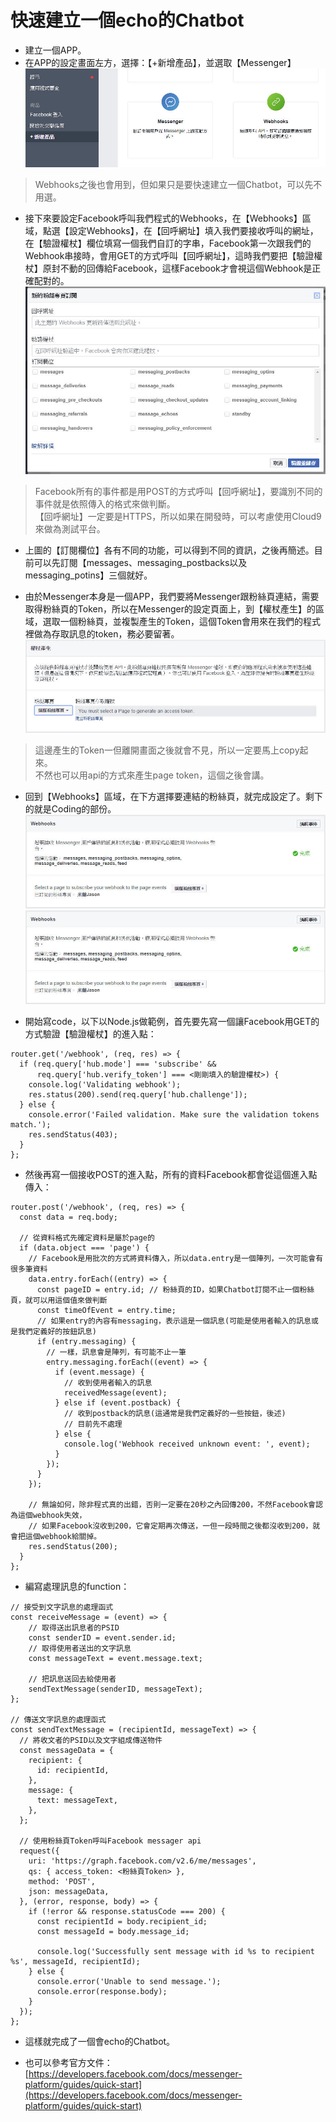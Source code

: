# 快速建立一個echo的Chatbot

* 建立一個APP。
* 在APP的設定畫面左方，選擇：【+新增產品】，並選取【Messenger】![](/assets/圖片1.JPG)

> Webhooks之後也會用到，但如果只是要快速建立一個Chatbot，可以先不用選。

* 接下來要設定Facebook呼叫我們程式的Webhooks，在【Webhooks】區域，點選【設定Webhooks】，在【回呼網址】填入我們要接收呼叫的網址，在【驗證權杖】欄位填寫一個我們自訂的字串，Facebook第一次跟我們的Webhook串接時，會用GET的方式呼叫【回呼網址】，這時我們要把【驗證權杖】原封不動的回傳給Facebook，這樣Facebook才會視這個Webhook是正確配對的。![](/assets/圖片2.JPG)

> Facebook所有的事件都是用POST的方式呼叫【回呼網址】，要識別不同的事件就是依照傳入的格式來做判斷。  
> 【回呼網址】一定要是HTTPS，所以如果在開發時，可以考慮使用Cloud9來做為測試平台。

* 上圖的【訂閱欄位】各有不同的功能，可以得到不同的資訊，之後再簡述。目前可以先訂閱【messages、messaging\_postbacks以及messaging\_potins】三個就好。

* 由於Messenger本身是一個APP，我們要將Messenger跟粉絲頁連結，需要取得粉絲頁的Token，所以在Messenger的設定頁面上，到【權杖產生】的區域，選取一個粉絲頁，並複製產生的Token，這個Token會用來在我們的程式裡做為存取訊息的token，務必要留著。![](/assets/圖片3.JPG)

> 這邊產生的Token一但離開畫面之後就會不見，所以一定要馬上copy起來。  
> 不然也可以用api的方式來產生page token，這個之後會講。

* 回到【Webhooks】區域，在下方選擇要連結的粉絲頁，就完成設定了。剩下的就是Coding的部份。![](/assets/圖片4.JPG)![](/assets/圖片4.JPG)

* 開始寫code，以下以Node.js做範例，首先要先寫一個讓Facebook用GET的方式驗證【驗證權杖】的進入點：

```
router.get('/webhook', (req, res) => {
  if (req.query['hub.mode'] === 'subscribe' &&
      req.query['hub.verify_token'] === <剛剛填入的驗證權杖>) {
    console.log('Validating webhook');
    res.status(200).send(req.query['hub.challenge']);
  } else {
    console.error('Failed validation. Make sure the validation tokens match.');
    res.sendStatus(403);
  }
};
```

* 然後再寫一個接收POST的進入點，所有的資料Facebook都會從這個進入點傳入：

```
router.post('/webhook', (req, res) => {
  const data = req.body;

  // 從資料格式先確定資料是屬於page的
  if (data.object === 'page') {
    // Facebook是用批次的方式將資料傳入，所以data.entry是一個陣列，一次可能會有很多筆資料
    data.entry.forEach((entry) => {
      const pageID = entry.id; // 粉絲頁的ID，如果Chatbot訂閱不止一個粉絲頁，就可以用這個值來做判斷
      const timeOfEvent = entry.time;
      // 如果entry的內容有messaging，表示這是一個訊息(可能是使用者輸入的訊息或是我們定義好的按鈕訊息)
      if (entry.messaging) {
        // 一樣，訊息會是陣列，有可能不止一筆
        entry.messaging.forEach((event) => {
          if (event.message) {
            // 收到使用者輸入的訊息
            receivedMessage(event);
          } else if (event.postback) {
            // 收到postback的訊息(這通常是我們定義好的一些按鈕，後述)
            // 目前先不處理
          } else {
            console.log('Webhook received unknown event: ', event);
          }
        });
      }
    });

    // 無論如何，除非程式真的出錯，否則一定要在20秒之內回傳200，不然Facebook會認為這個webhook失效，
    // 如果Facebook沒收到200，它會定期再次傳送，一但一段時間之後都沒收到200，就會把這個webhook給關掉。
    res.sendStatus(200);
  }
};
```

* 編寫處理訊息的function：

```
// 接受到文字訊息的處理函式
const receiveMessage = (event) => {
    // 取得送出訊息者的PSID
    const senderID = event.sender.id;
    // 取得使用者送出的文字訊息
    const messageText = event.message.text;

    // 把訊息送回去給使用者
    sendTextMessage(senderID, messageText);
};

// 傳送文字訊息的處理函式
const sendTextMessage = (recipientId, messageText) => {
  // 將收文者的PSID以及文字組成傳送物件
  const messageData = {
    recipient: {
      id: recipientId,
    },
    message: {
      text: messageText,
    },
  };

  // 使用粉絲頁Token呼叫Facebook messager api
  request({
    uri: 'https://graph.facebook.com/v2.6/me/messages',
    qs: { access_token: <粉絲頁Token> },
    method: 'POST',
    json: messageData,
  }, (error, response, body) => {
    if (!error && response.statusCode === 200) {
      const recipientId = body.recipient_id;
      const messageId = body.message_id;

      console.log('Successfully sent message with id %s to recipient %s', messageId, recipientId);
    } else {
      console.error('Unable to send message.');
      console.error(response.body);
    }
  });
};
```

* 這樣就完成了一個會echo的Chatbot。

* 也可以參考官方文件：[https://developers.facebook.com/docs/messenger-platform/guides/quick-start](https://developers.facebook.com/docs/messenger-platform/guides/quick-start)



